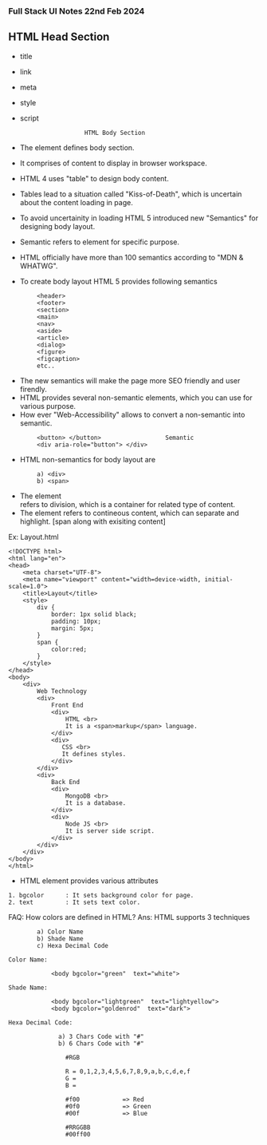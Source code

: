 ### Full Stack UI Notes 22nd Feb 2024

## HTML Head Section
- title
- link
- meta
- style
- script

						HTML Body Section
- The <body> element defines body section.
- It comprises of content to display in browser workspace.
- HTML 4 uses "table" to design body content.
- Tables lead to a situation called "Kiss-of-Death", which is uncertain about the content loading in page.
- To avoid uncertainity in loading HTML 5 introduced new "Semantics" for designing body layout.
- Semantic refers to element for specific purpose.
- HTML officially have more than 100 semantics according to "MDN & WHATWG".
- To create body layout HTML 5 provides following semantics
```
		<header>
		<footer>
		<section>
		<main>
		<nav>
		<aside>
		<article>
		<dialog>
		<figure>
		<figcaption>
		etc..
```
- The new semantics will make the page more SEO friendly and user firendly.
- HTML provides several non-semantic elements, which you can use for various purpose.
- How ever "Web-Accessibility" allows to convert a non-semantic into semantic.
```
		<button> </button>					Semantic
		<div aria-role="button"> </div>		
```
- HTML non-semantics for body layout are
```
		a) <div>
		b) <span>
```
- The element <div> refers to division, which is a container for related type of content.
- The element <span> refers to contineous content, which can separate and highlight.
   [span along with exisiting content]

Ex:
Layout.html
```
<!DOCTYPE html>
<html lang="en">
<head>
    <meta charset="UTF-8">
    <meta name="viewport" content="width=device-width, initial-scale=1.0">
    <title>Layout</title>
    <style>
        div {
            border: 1px solid black;
            padding: 10px;
            margin: 5px;
        }
        span {
            color:red;
        }
    </style>
</head>
<body>
    <div>
        Web Technology
        <div>
            Front End
            <div>
                HTML <br>
                It is a <span>markup</span> language.
            </div>
            <div>
               CSS <br>
               It defines styles.
            </div>
        </div>
        <div>
            Back End
            <div>
                MongoDB <br>
                It is a database.
            </div>
            <div>
                Node JS <br>
                It is server side script.
            </div>
        </div>
    </div>
</body>
</html>
```
- HTML <body> element provides various attributes
```
1. bgcolor		: It sets background color for page.
2. text			: It sets text color.
```
FAQ: How colors are defined in HTML?
Ans:  HTML supports 3 techniques
```
		a) Color Name
		b) Shade Name
		c) Hexa Decimal Code
```
	Color Name:	
```	
			<body bgcolor="green"  text="white">
```
	Shade Name:
```
			<body bgcolor="lightgreen"  text="lightyellow">
			<body bgcolor="goldenrod"  text="dark">
```
	Hexa Decimal Code:
```
			  a) 3 Chars Code with "#"
			  b) 6 Chars Code with "#"
```
```
				#RGB

				R = 0,1,2,3,4,5,6,7,8,9,a,b,c,d,e,f
				G =	
				B =

				#f00			=> Red
				#0f0			=> Green
				#00f			=> Blue

				#RRGGBB
				#00ff00
```